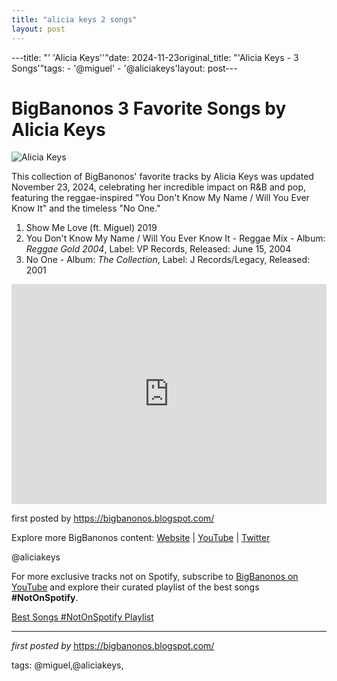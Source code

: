 ```yaml
---
title: "alicia keys 2 songs"
layout: post
---
```

---title: "' 'Alicia Keys''"date: 2024-11-23original_title: "'Alicia Keys - 3 Songs'"tags:  - '@miguel'  - '@aliciakeys'layout: post---<h1>BigBanonos 3 Favorite Songs by Alicia Keys</h1><img alt="Alicia Keys" src="https://i1.sndcdn.com/artworks-000143102010-4grrvi-t500x500.jpg" /> <p>This collection of BigBanonos' favorite tracks by Alicia Keys was updated November 23, 2024, celebrating her incredible impact on R&B and pop, featuring the reggae-inspired "You Don't Know My Name / Will You Ever Know It" and the timeless "No One."</p> <ol> <li>Show Me Love (ft. Miguel) 2019</li><li>You Don't Know My Name / Will You Ever Know It - Reggae Mix - Album: <i>Reggae Gold 2004</i>, Label: VP Records, Released: June 15, 2004</li> <li>No One - Album: <i>The Collection</i>, Label: J Records/Legacy, Released: 2001</li></ol> <div> <iframe allow="autoplay; clipboard-write; encrypted-media; fullscreen; picture-in-picture" allowfullscreen="" frameborder="0" height="352" loading="lazy" src="https://open.spotify.com/embed/playlist/3ksMPE3MFojZnpJzjCCVPa?utm_source=generator" width="100%"></iframe></div> <p>first posted by https://bigbanonos.blogspot.com/</p> <div> <p>Explore more BigBanonos content: <a href="https://bigbanonos.blogspot.com/">Website</a> | <a href="https://www.youtube.com/@BigBanonos">YouTube</a> | <a href="https://x.com/bigbanonos">Twitter</a></p></div> <!--Tags--><p>@aliciakeys</p><!--Subscribe and Playlist Links--><div>    <p>For more exclusive tracks not on Spotify, subscribe to <a href="https://www.youtube.com/@BigBanonos" target="_blank">BigBanonos on YouTube</a> and explore their curated playlist of the best songs <strong>#NotOnSpotify</strong>.</p>    <p><a href="https://www.youtube.com/playlist?list=PLtuNtuTatqI0kFahUCbtbfenC_ET5O_tr" target="_blank">Best Songs #NotOnSpotify Playlist<br /></a></p></div><hr /><p><em>first posted by</em> <a href="https://bigbanonos.blogspot.com/" rel="noopener" target="_new">https://bigbanonos.blogspot.com/</a></p><p>tags: @miguel,@aliciakeys,</p>